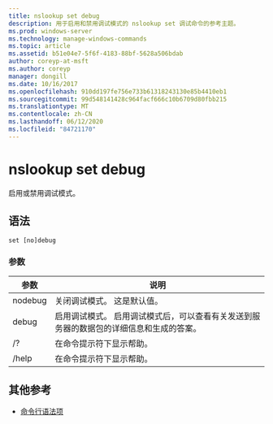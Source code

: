 ```yaml
---
title: nslookup set debug
description: 用于启用和禁用调试模式的 nslookup set 调试命令的参考主题。
ms.prod: windows-server
ms.technology: manage-windows-commands
ms.topic: article
ms.assetid: b51e04e7-5f6f-4183-88bf-5628a506bdab
author: coreyp-at-msft
ms.author: coreyp
manager: dongill
ms.date: 10/16/2017
ms.openlocfilehash: 910dd197fe756e733b61318243130e85b4410eb1
ms.sourcegitcommit: 99d548141428c964facf666c10b6709d80fbb215
ms.translationtype: MT
ms.contentlocale: zh-CN
ms.lasthandoff: 06/12/2020
ms.locfileid: "84721170"
---
```

# <a name="nslookup-set-debug"></a>nslookup set debug

启用或禁用调试模式。

## <a name="syntax"></a>语法

```
set [no]debug
```

### <a name="parameters"></a>参数

| 参数 | 说明 |
| ---------- | ---------- |
| nodebug | 关闭调试模式。 这是默认值。 |
| debug | 启用调试模式。 启用调试模式后，可以查看有关发送到服务器的数据包的详细信息和生成的答案。 |
| /? | 在命令提示符下显示帮助。 |
| /help | 在命令提示符下显示帮助。 |

## <a name="additional-references"></a>其他参考

- [命令行语法项](command-line-syntax-key.md)

